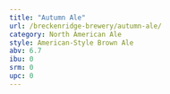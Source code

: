 ```yaml
---
title: "Autumn Ale"
url: /breckenridge-brewery/autumn-ale/
category: North American Ale
style: American-Style Brown Ale
abv: 6.7
ibu: 0
srm: 0
upc: 0
---
```



